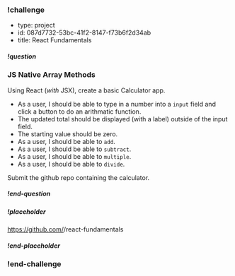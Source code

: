 <!----------------------BEGIN CHALLENGE----------------------------->

### !challenge

<!--'type' is required-->
<!--'id' is required, string, must be unique within a branch-->
<!--'title' is required, string, used when displaying results-->

* type: project
* id: 087d7732-53bc-41f2-8147-f73b6f2d34ab
* title: React Fundamentals

<!--'question' is required, markdown, the question to be answered-->

##### !question

### JS Native Array Methods

Using React (*with* JSX), create a basic Calculator app.

* As a user, I should be able to type in a number into a `input` field and click a button to do an arithmatic function.
* The updated total should be displayed (with a label) outside of the input field.
* The starting value should be zero.
* As a user, I should be able to `add`.
* As a user, I should be able to `subtract`.
* As a user, I should be able to `multiple`.
* As a user, I should be able to `divide`.

Submit the github repo containing the calculator.

##### !end-question

<!--'placeholder' is optional, the placeholder text in the input field. -->

##### !placeholder

https://github.com/<username>/react-fundamentals

##### !end-placeholder

### !end-challenge

<!----------------------END CHALLENGE----------------------------->